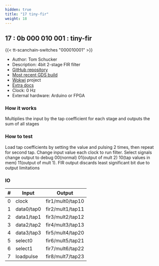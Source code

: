 ```yaml
---
hidden: true
title: "17 tiny-fir"
weight: 18
---
```


## 17 : 0b 000 010 001 : tiny-fir

{{< tt-scanchain-switches "000010001" >}}

* Author: Tom Schucker
* Description: 4bit 2-stage FIR filter
* [GitHub repository](https://github.com/Tschucker/tt02-submission-tiny-fir)
* [Most recent GDS build](https://github.com/Tschucker/tt02-submission-tiny-fir/actions/runs/3432858126)
* [Wokwi](https://wokwi.com/projects/347894637149553236) project
* [Extra docs](FIR_README.md)
* Clock: 0 Hz
* External hardware: Arduino or FPGA



### How it works

Multiplies the input by the tap coefficient for each stage and outputs the sum of all stages

### How to test

Load tap coefficients by setting the value and pulsing 2 times, then repeat for second tap. Change input value each clock to run filter. Select signals change output to debug 00(normal) 01(output of mult 2) 10(tap values in mem) 11(output of mult 1). FIR output discards least significant bit due to output limitations

### IO

| # | Input        | Output       |
|---|--------------|--------------|
| 0 | clock  | fir1/mult0/tap10 |
| 1 | data0/tap0  | fir2/mult1/tap11 |
| 2 | data1/tap1  | fir3/mult2/tap12 |
| 3 | data2/tap2  | fir4/mult3/tap13 |
| 4 | data3/tap3  | fir5/mult4/tap20 |
| 5 | select0  | fir6/mult5/tap21 |
| 6 | select1  | fir7/mult6/tap22 |
| 7 | loadpulse  | fir8/mult7/tap23 |
